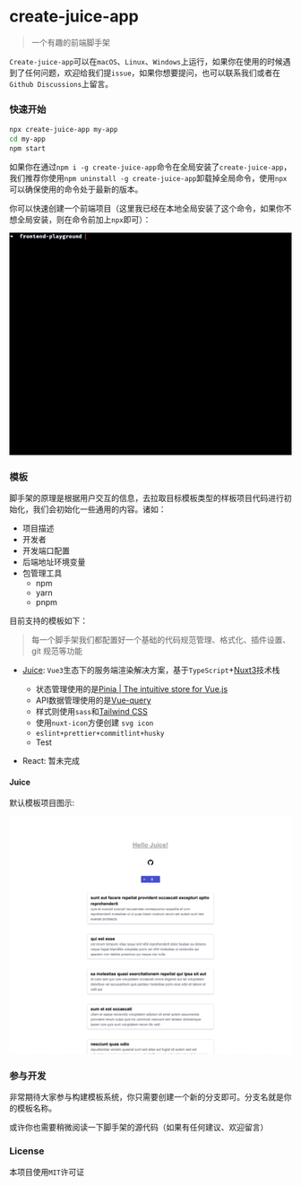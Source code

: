 # create-juice-app
> 一个有趣的前端脚手架

`Create-juice-app`可以在`macOS`、`Linux`、`Windows`上运行，如果你在使用的时候遇到了任何问题，欢迎给我们提`issue`，如果你想要提问，也可以联系我们或者在`Github Discussions`上留言。

###  快速开始

```bash
npx create-juice-app my-app
cd my-app
npm start
```

如果你在通过`npm i -g create-juice-app`命令在全局安装了`create-juice-app`，我们推荐你使用`npm uninstall -g create-juice-app`卸载掉全局命令，使用`npx`可以确保使用的命令处于最新的版本。

你可以快速创建一个前端项目（这里我已经在本地全局安装了这个命令，如果你不想全局安装，则在命令前加上`npx`即可）：

![](./img/1.gif)



### 模板

脚手架的原理是根据用户交互的信息，去拉取目标模板类型的样板项目代码进行初始化，我们会初始化一些通用的内容。诸如：

- 项目描述
- 开发者
- 开发端口配置
- 后端地址环境变量
- 包管理工具
  - npm
  - yarn
  - pnpm

目前支持的模板如下：

> 每一个脚手架我们都配置好一个基础的代码规范管理、格式化、插件设置、git 规范等功能

- [Juice](https://github.com/Developer27149/create-juice-app/blob/juice/README.md): `Vue3`生态下的服务端渲染解决方案，基于`TypeScript`+[Nuxt3](https://nuxt.com/)技术栈
  - 状态管理使用的是[Pinia | The intuitive store for Vue.js](https://pinia.vuejs.org/)
  - API数据管理使用的是[Vue-query](https://tanstack.com/query/v4/docs/vue/overview)
  - 样式则使用`sass`和[Tailwind CSS](https://tailwindcss.com/)
  - 使用`nuxt-icon`方便创建 `svg icon`
  - `eslint+prettier+commitlint+husky`
  - Test

- React: 暂未完成



#### Juice

默认模板项目图示:

![](./img/juice.png)



### 参与开发

非常期待大家参与构建模板系统，你只需要创建一个新的分支即可。分支名就是你的模板名称。

或许你也需要稍微阅读一下脚手架的源代码（如果有任何建议、欢迎留言）



### License

本项目使用`MIT`许可证
